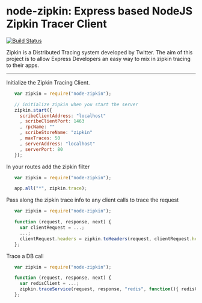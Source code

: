 # node-zipkin: Express based NodeJS Zipkin Tracer Client

[![Build Status](https://secure.travis-ci.org/eodgooch/node-zipkin.png?branch=master)](http://travis-ci.org/eodgooch/node-zipkin)

Zipkin is a Distributed Tracing system developed by Twitter. The aim of this project is to allow Express Developers an
easy way to mix in zipkin tracing to their apps.

---

Initialize the Zipkin Tracing Client.
```javascript
   var zipkin = require("node-zipkin");

   // initialize zipkin when you start the server
   zipkin.start({
     scribeClientAddress: "localhost"
     , scribeClientPort: 1463
     , rpcName: ""
     , scribeStoreName: "zipkin"
     , maxTraces: 50
     , serverAddress: "localhost"
     , serverPort: 80
   });
```

In your routes add the zipkin filter
```javascript
   var zipkin = require("node-zipkin");

   app.all("*", zipkin.trace);
```

Pass along the zipkin trace info to any client calls to trace the request
```javascript
   var zipkin = require("node-zipkin");

   function (request, response, next) {
     var clientRequest = ...;
     ...;
     clientRequest.headers = zipkin.toHeaders(request, clientRequest.headers);
   };
```

Trace a DB call
```javascript
   var zipkin = require("node-zipkin");

   function (request, response, next) {
     var redisClient = ...;
     zipkin.traceService(request, response, "redis", function(){ redisClient.get("myKey") }, next);
   };
```
